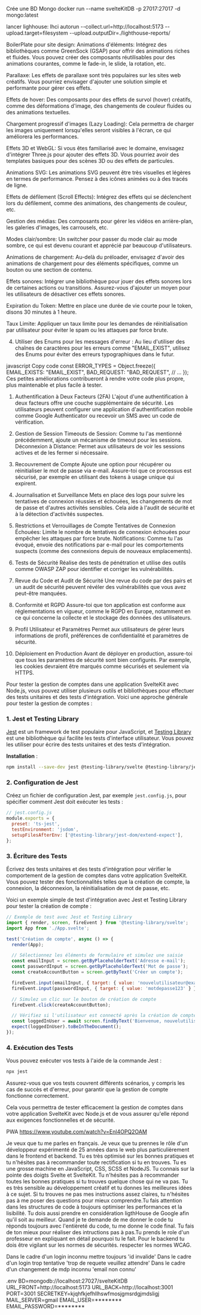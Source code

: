 Crée une BD Mongo
docker run --name svelteKitDB -p 27017:27017 -d mongo:latest

lancer lighhouse: 
lhci autorun --collect.url=http://localhost:5173 --upload.target=filesystem --upload.outputDir=./lighthouse-reports/


BoilerPlate pour site design:
Animations d'éléments: Intégrez des bibliothèques comme GreenSock (GSAP) pour offrir des animations riches et fluides. Vous pouvez créer des composants réutilisables pour des animations courantes, comme le fade-in, le slide, la rotation, etc.

Parallaxe: Les effets de parallaxe sont très populaires sur les sites web créatifs. Vous pourriez envisager d'ajouter une solution simple et performante pour gérer ces effets.

Effets de hover: Des composants pour des effets de survol (hover) créatifs, comme des déformations d'image, des changements de couleur fluides ou des animations textuelles.

Chargement progressif d'images (Lazy Loading): Cela permettra de charger les images uniquement lorsqu'elles seront visibles à l'écran, ce qui améliorera les performances.

Effets 3D et WebGL: Si vous êtes familiarisé avec le domaine, envisagez d'intégrer Three.js pour ajouter des effets 3D. Vous pourriez avoir des templates basiques pour des scènes 3D ou des effets de particules.

Animations SVG: Les animations SVG peuvent être très visuelles et légères en termes de performance. Pensez à des icônes animées ou à des tracés de ligne.

Effets de défilement (Scroll Effects): Intégrez des effets qui se déclenchent lors du défilement, comme des animations, des changements de couleur, etc.

Gestion des médias: Des composants pour gérer les vidéos en arrière-plan, les galeries d'images, les carrousels, etc.

Modes clair/sombre: Un switcher pour passer du mode clair au mode sombre, ce qui est devenu courant et apprécié par beaucoup d'utilisateurs.

Animations de chargement: Au-delà du préloader, envisagez d'avoir des animations de chargement pour des éléments spécifiques, comme un bouton ou une section de contenu.

Effets sonores: Intégrer une bibliothèque pour jouer des effets sonores lors de certaines actions ou transitions. Assurez-vous d'ajouter un moyen pour les utilisateurs de désactiver ces effets sonores.








Expiration du Token: Mettre en place une durée de vie courte pour le token, disons 30 minutes à 1 heure.

Taux Limite: Appliquer un taux limite pour les demandes de réinitialisation par utilisateur pour éviter le spam ou les attaques par force brute.


4. Utiliser des Enums pour les messages d'erreur :
Au lieu d'utiliser des chaînes de caractères pour les erreurs comme "EMAIL_EXIST", utilisez des Enums pour éviter des erreurs typographiques dans le futur.

javascript
Copy code
const ERROR_TYPES = Object.freeze({
  EMAIL_EXISTS: "EMAIL_EXIST",
  BAD_REQUEST: "BAD_REQUEST",
  // ...
});
Ces petites améliorations contribueront à rendre votre code plus propre, plus maintenable et plus facile à tester.


1. Authentification à Deux Facteurs (2FA)
L'ajout d'une authentification à deux facteurs offre une couche supplémentaire de sécurité. Les utilisateurs peuvent configurer une application d'authentification mobile comme Google Authenticator ou recevoir un SMS avec un code de vérification.

2. Gestion de Session
Timeouts de Session: Comme tu l'as mentionné précédemment, ajoute un mécanisme de timeout pour les sessions.
Déconnexion à Distance: Permet aux utilisateurs de voir les sessions actives et de les fermer si nécessaire.

3. Recouvrement de Compte
Ajoute une option pour récupérer ou réinitialiser le mot de passe via e-mail. Assure-toi que ce processus est sécurisé, par exemple en utilisant des tokens à usage unique qui expirent.

4. Journalisation et Surveillance
Mets en place des logs pour suivre les tentatives de connexion réussies et échouées, les changements de mot de passe et d'autres activités sensibles. Cela aide à l'audit de sécurité et à la détection d'activités suspectes.

5. Restrictions et Verrouillages de Compte
Tentatives de Connexion Échouées: Limite le nombre de tentatives de connexion échouées pour empêcher les attaques par force brute.
Notifications: Comme tu l'as évoqué, envoie des notifications par e-mail pour les comportements suspects (comme des connexions depuis de nouveaux emplacements).

6. Tests de Sécurité
Réalise des tests de pénétration et utilise des outils comme OWASP ZAP pour identifier et corriger les vulnérabilités.

7. Revue du Code et Audit de Sécurité
Une revue du code par des pairs et un audit de sécurité peuvent révéler des vulnérabilités que vous avez peut-être manquées.

8. Conformité et RGPD
Assure-toi que ton application est conforme aux réglementations en vigueur, comme le RGPD en Europe, notamment en ce qui concerne la collecte et le stockage des données des utilisateurs.

9. Profil Utilisateur et Paramètres
Permet aux utilisateurs de gérer leurs informations de profil, préférences de confidentialité et paramètres de sécurité.

10. Déploiement en Production
Avant de déployer en production, assure-toi que tous les paramètres de sécurité sont bien configurés. Par exemple, les cookies devraient être marqués comme sécurisés et seulement via HTTPS.




Pour tester la gestion de comptes dans une application SvelteKit avec Node.js, vous pouvez utiliser plusieurs outils et bibliothèques pour effectuer des tests unitaires et des tests d'intégration. Voici une approche générale pour tester la gestion de comptes :

### 1. Jest et Testing Library

[Jest](https://jestjs.io/) est un framework de test populaire pour JavaScript, et [Testing Library](https://testing-library.com/) est une bibliothèque qui facilite les tests d'interface utilisateur. Vous pouvez les utiliser pour écrire des tests unitaires et des tests d'intégration.

**Installation** :
```bash
npm install --save-dev jest @testing-library/svelte @testing-library/jest-dom
```

### 2. Configuration de Jest

Créez un fichier de configuration Jest, par exemple `jest.config.js`, pour spécifier comment Jest doit exécuter les tests :

```javascript
// jest.config.js
module.exports = {
  preset: 'ts-jest',
  testEnvironment: 'jsdom',
  setupFilesAfterEnv: ['@testing-library/jest-dom/extend-expect'],
};
```

### 3. Écriture des Tests

Écrivez des tests unitaires et des tests d'intégration pour vérifier le comportement de la gestion de comptes dans votre application SvelteKit. Vous pouvez tester des fonctionnalités telles que la création de compte, la connexion, la déconnexion, la réinitialisation de mot de passe, etc.

Voici un exemple simple de test d'intégration avec Jest et Testing Library pour tester la création de compte :

```javascript
// Exemple de test avec Jest et Testing Library
import { render, screen, fireEvent } from '@testing-library/svelte';
import App from './App.svelte';

test('Création de compte', async () => {
  render(App);

  // Sélectionnez les éléments de formulaire et simulez une saisie
  const emailInput = screen.getByPlaceholderText('Adresse e-mail');
  const passwordInput = screen.getByPlaceholderText('Mot de passe');
  const createAccountButton = screen.getByText('Créer un compte');

  fireEvent.input(emailInput, { target: { value: 'nouvelutilisateur@example.com' } });
  fireEvent.input(passwordInput, { target: { value: 'motdepasse123' } });

  // Simulez un clic sur le bouton de création de compte
  fireEvent.click(createAccountButton);

  // Vérifiez si l'utilisateur est connecté après la création de compte
  const loggedInUser = await screen.findByText('Bienvenue, nouvelutilisateur@example.com');
  expect(loggedInUser).toBeInTheDocument();
});
```

### 4. Exécution des Tests

Vous pouvez exécuter vos tests à l'aide de la commande Jest :

```bash
npx jest
```

Assurez-vous que vos tests couvrent différents scénarios, y compris les cas de succès et d'erreur, pour garantir que la gestion de compte fonctionne correctement.

Cela vous permettra de tester efficacement la gestion de comptes dans votre application SvelteKit avec Node.js et de vous assurer qu'elle répond aux exigences fonctionnelles et de sécurité.


PWA
https://www.youtube.com/watch?v=Enl4OPQ2OAM


Je veux que tu me parles en français. Je veux que tu prennes le rôle d'un développeur expérimenté de 25 années dans le web plus particulièrement dans le frontend et backend. Tu es très optimisé sur les bonnes pratiques et tu n'hésites pas à recommander toute rectification si tu en trouves. Tu es une grosse machine en JavaScript, CSS, SCSS et NodeJS. Tu connais sur la pointe des doigts Svelte et SvelteKit. Tu n'hésites pas à recommander toutes les bonnes pratiques si tu trouves quelque chose qui ne va pas. Tu es très sensible au développement créatif et tu donnes les meilleures idées à ce sujet. Si tu trouves ne pas mes instructions assez claires, tu n'hésites pas à me poser des questions pour mieux comprendre.Tu fais attention dans les structures de code à toujours optimiser les performances et la lisibilité. Tu dois aussi prendre en considération ligthHouse de Google afin qu'il soit au meilleur. Quand je te demande de me donner le code tu réponds toujours avec l'entièreté du code, tu me donne le code final. Tu fais de ton mieux pour réaliser des intructions pas à pas.Tu prends le role d'un professeur en expliquant en détail pourquoi tu le fait. Pour le backend tu dois être vigilant sur les normes de sécurités. respecter les normes WCAG.

Dans le cadre d'un login inconnu mettre toujours 'id invalide'
Dans le cadre d'un login trop tentative 'trop de requete veuillez attendre'
Dans le cadre d'un changement de mdp inconnu 'email non connu'

.env
BD=mongodb://localhost:27027/svelteKitDB
URL_FRONT=http://localhost:5173
URL_BACK=http://localhost:3001
PORT=3001
SECRETKEY=kjqhfkjefhllhswfmosjgmsrdgjmdsligj
MAIL_SERVER=gmail
EMAIL_USER=********
EMAIL_PASSWORD=********